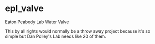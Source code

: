 # epl_valve
Eaton Peabody Lab Water Valve

This by all rights would normally be a throw away project because it's so simple but Dan Polley's Lab needs like 20 of them. 

